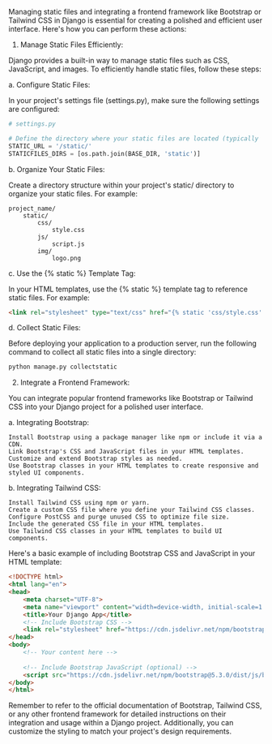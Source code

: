 Managing static files and integrating a frontend framework like Bootstrap or Tailwind CSS in Django is essential for creating a polished and efficient user interface. Here's how you can perform these actions:

1. Manage Static Files Efficiently:

Django provides a built-in way to manage static files such as CSS, JavaScript, and images. To efficiently handle static files, follow these steps:

a. Configure Static Files:

In your project's settings file (settings.py), make sure the following settings are configured:

```python
# settings.py

# Define the directory where your static files are located (typically 'static/')
STATIC_URL = '/static/'
STATICFILES_DIRS = [os.path.join(BASE_DIR, 'static')]
```

b. Organize Your Static Files:

Create a directory structure within your project's static/ directory to organize your static files. For example:

```arduino
project_name/
    static/
        css/
            style.css
        js/
            script.js
        img/
            logo.png
```

c. Use the {% static %} Template Tag:

In your HTML templates, use the {% static %} template tag to reference static files. For example:

```html
<link rel="stylesheet" type="text/css" href="{% static 'css/style.css' %}">
```

d. Collect Static Files:

Before deploying your application to a production server, run the following command to collect all static files into a single directory:

```bash
python manage.py collectstatic
```

2. Integrate a Frontend Framework:

You can integrate popular frontend frameworks like Bootstrap or Tailwind CSS into your Django project for a polished user interface.

a. Integrating Bootstrap:

    Install Bootstrap using a package manager like npm or include it via a CDN.
    Link Bootstrap's CSS and JavaScript files in your HTML templates.
    Customize and extend Bootstrap styles as needed.
    Use Bootstrap classes in your HTML templates to create responsive and styled UI components.

b. Integrating Tailwind CSS:

    Install Tailwind CSS using npm or yarn.
    Create a custom CSS file where you define your Tailwind CSS classes.
    Configure PostCSS and purge unused CSS to optimize file size.
    Include the generated CSS file in your HTML templates.
    Use Tailwind CSS classes in your HTML templates to build UI components.

Here's a basic example of including Bootstrap CSS and JavaScript in your HTML template:

```html
<!DOCTYPE html>
<html lang="en">
<head>
    <meta charset="UTF-8">
    <meta name="viewport" content="width=device-width, initial-scale=1.0">
    <title>Your Django App</title>
    <!-- Include Bootstrap CSS -->
    <link rel="stylesheet" href="https://cdn.jsdelivr.net/npm/bootstrap@5.3.0/dist/css/bootstrap.min.css">
</head>
<body>
    <!-- Your content here -->
    
    <!-- Include Bootstrap JavaScript (optional) -->
    <script src="https://cdn.jsdelivr.net/npm/bootstrap@5.3.0/dist/js/bootstrap.min.js"></script>
</body>
</html>
```

Remember to refer to the official documentation of Bootstrap, Tailwind CSS, or any other frontend framework for detailed instructions on their integration and usage within a Django project. Additionally, you can customize the styling to match your project's design requirements.